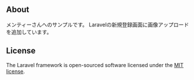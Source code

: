 ## About

メンティーさんへのサンプルです。
Laravelの新規登録画面に画像アップロードを追加しています。


## License

The Laravel framework is open-sourced software licensed under the [MIT license](https://opensource.org/licenses/MIT).
